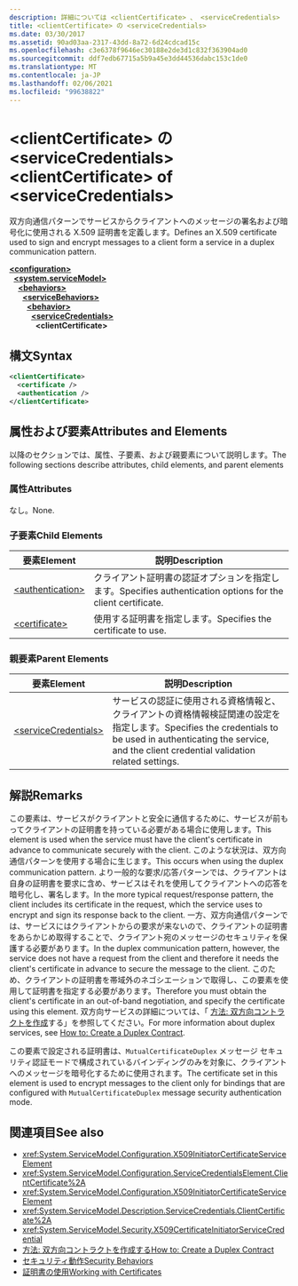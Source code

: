 ```yaml
---
description: 詳細については <clientCertificate> 、 <serviceCredentials>
title: <clientCertificate> の <serviceCredentials>
ms.date: 03/30/2017
ms.assetid: 90ad03aa-2317-43dd-8a72-6d24cdcad15c
ms.openlocfilehash: c3e6378f9646ec30188e2de3d1c832f363904ad0
ms.sourcegitcommit: ddf7edb67715a5b9a45e3dd44536dabc153c1de0
ms.translationtype: MT
ms.contentlocale: ja-JP
ms.lasthandoff: 02/06/2021
ms.locfileid: "99638822"
---
```

# <a name="clientcertificate-of-servicecredentials"></a><span data-ttu-id="3cf38-103">\<clientCertificate> の \<serviceCredentials></span><span class="sxs-lookup"><span data-stu-id="3cf38-103">\<clientCertificate> of \<serviceCredentials></span></span>

<span data-ttu-id="3cf38-104">双方向通信パターンでサービスからクライアントへのメッセージの署名および暗号化に使用される X.509 証明書を定義します。</span><span class="sxs-lookup"><span data-stu-id="3cf38-104">Defines an X.509 certificate used to sign and encrypt messages to a client form a service in a duplex communication pattern.</span></span>  
  
[**\<configuration>**](../configuration-element.md)\
&nbsp;&nbsp;[**\<system.serviceModel>**](system-servicemodel.md)\
&nbsp;&nbsp;&nbsp;&nbsp;[**\<behaviors>**](behaviors.md)\
&nbsp;&nbsp;&nbsp;&nbsp;&nbsp;&nbsp;[**\<serviceBehaviors>**](servicebehaviors.md)\
&nbsp;&nbsp;&nbsp;&nbsp;&nbsp;&nbsp;&nbsp;&nbsp;[**\<behavior>**](behavior-of-servicebehaviors.md)\
&nbsp;&nbsp;&nbsp;&nbsp;&nbsp;&nbsp;&nbsp;&nbsp;&nbsp;&nbsp;[**\<serviceCredentials>**](servicecredentials.md)\
&nbsp;&nbsp;&nbsp;&nbsp;&nbsp;&nbsp;&nbsp;&nbsp;&nbsp;&nbsp;&nbsp;&nbsp;**\<clientCertificate>**  
  
## <a name="syntax"></a><span data-ttu-id="3cf38-105">構文</span><span class="sxs-lookup"><span data-stu-id="3cf38-105">Syntax</span></span>  
  
```xml  
<clientCertificate>
  <certificate />
  <authentication />
</clientCertificate>
```  
  
## <a name="attributes-and-elements"></a><span data-ttu-id="3cf38-106">属性および要素</span><span class="sxs-lookup"><span data-stu-id="3cf38-106">Attributes and Elements</span></span>  

 <span data-ttu-id="3cf38-107">以降のセクションでは、属性、子要素、および親要素について説明します。</span><span class="sxs-lookup"><span data-stu-id="3cf38-107">The following sections describe attributes, child elements, and parent elements</span></span>  
  
### <a name="attributes"></a><span data-ttu-id="3cf38-108">属性</span><span class="sxs-lookup"><span data-stu-id="3cf38-108">Attributes</span></span>  

 <span data-ttu-id="3cf38-109">なし。</span><span class="sxs-lookup"><span data-stu-id="3cf38-109">None.</span></span>  
  
### <a name="child-elements"></a><span data-ttu-id="3cf38-110">子要素</span><span class="sxs-lookup"><span data-stu-id="3cf38-110">Child Elements</span></span>  
  
|<span data-ttu-id="3cf38-111">要素</span><span class="sxs-lookup"><span data-stu-id="3cf38-111">Element</span></span>|<span data-ttu-id="3cf38-112">説明</span><span class="sxs-lookup"><span data-stu-id="3cf38-112">Description</span></span>|  
|-------------|-----------------|  
|[\<authentication>](authentication-of-clientcertificate-element.md)|<span data-ttu-id="3cf38-113">クライアント証明書の認証オプションを指定します。</span><span class="sxs-lookup"><span data-stu-id="3cf38-113">Specifies authentication options for the client certificate.</span></span>|  
|[\<certificate>](certificate-of-clientcertificate-element.md)|<span data-ttu-id="3cf38-114">使用する証明書を指定します。</span><span class="sxs-lookup"><span data-stu-id="3cf38-114">Specifies the certificate to use.</span></span>|  
  
### <a name="parent-elements"></a><span data-ttu-id="3cf38-115">親要素</span><span class="sxs-lookup"><span data-stu-id="3cf38-115">Parent Elements</span></span>  
  
|<span data-ttu-id="3cf38-116">要素</span><span class="sxs-lookup"><span data-stu-id="3cf38-116">Element</span></span>|<span data-ttu-id="3cf38-117">説明</span><span class="sxs-lookup"><span data-stu-id="3cf38-117">Description</span></span>|  
|-------------|-----------------|  
|[\<serviceCredentials>](servicecredentials.md)|<span data-ttu-id="3cf38-118">サービスの認証に使用される資格情報と、クライアントの資格情報検証関連の設定を指定します。</span><span class="sxs-lookup"><span data-stu-id="3cf38-118">Specifies the credentials to be used in authenticating the service, and the client credential validation related settings.</span></span>|  
  
## <a name="remarks"></a><span data-ttu-id="3cf38-119">解説</span><span class="sxs-lookup"><span data-stu-id="3cf38-119">Remarks</span></span>  

 <span data-ttu-id="3cf38-120">この要素は、サービスがクライアントと安全に通信するために、サービスが前もってクライアントの証明書を持っている必要がある場合に使用します。</span><span class="sxs-lookup"><span data-stu-id="3cf38-120">This element is used when the service must have the client's certificate in advance to communicate securely with the client.</span></span> <span data-ttu-id="3cf38-121">このような状況は、双方向通信パターンを使用する場合に生じます。</span><span class="sxs-lookup"><span data-stu-id="3cf38-121">This occurs when using the duplex communication pattern.</span></span> <span data-ttu-id="3cf38-122">より一般的な要求/応答パターンでは、クライアントは自身の証明書を要求に含め、サービスはそれを使用してクライアントへの応答を暗号化し、署名します。</span><span class="sxs-lookup"><span data-stu-id="3cf38-122">In the more typical request/response pattern, the client includes its certificate in the request, which the service uses to encrypt and sign its response back to the client.</span></span> <span data-ttu-id="3cf38-123">一方、双方向通信パターンでは、サービスにはクライアントからの要求が来ないので、クライアントの証明書をあらかじめ取得することで、クライアント宛のメッセージのセキュリティを保護する必要があります。</span><span class="sxs-lookup"><span data-stu-id="3cf38-123">In the duplex communication pattern, however, the service does not have a request from the client and therefore it needs the client's certificate in advance to secure the message to the client.</span></span> <span data-ttu-id="3cf38-124">このため、クライアントの証明書を帯域外のネゴシエーションで取得し、この要素を使用して証明書を指定する必要があります。</span><span class="sxs-lookup"><span data-stu-id="3cf38-124">Therefore you must obtain the client's certificate in an out-of-band negotiation, and specify the certificate using this element.</span></span> <span data-ttu-id="3cf38-125">双方向サービスの詳細については、「 [方法: 双方向コントラクトを作成](../../../wcf/feature-details/how-to-create-a-duplex-contract.md)する」を参照してください。</span><span class="sxs-lookup"><span data-stu-id="3cf38-125">For more information about duplex services, see [How to: Create a Duplex Contract](../../../wcf/feature-details/how-to-create-a-duplex-contract.md).</span></span>  
  
 <span data-ttu-id="3cf38-126">この要素で設定される証明書は、`MutualCertificateDuplex` メッセージ セキュリティ認証モードで構成されているバインディングのみを対象に、クライアントへのメッセージを暗号化するために使用されます。</span><span class="sxs-lookup"><span data-stu-id="3cf38-126">The certificate set in this element is used to encrypt messages to the client only for bindings that are configured with `MutualCertificateDuplex` message security authentication mode.</span></span>  
  
## <a name="see-also"></a><span data-ttu-id="3cf38-127">関連項目</span><span class="sxs-lookup"><span data-stu-id="3cf38-127">See also</span></span>

- <xref:System.ServiceModel.Configuration.X509InitiatorCertificateServiceElement>
- <xref:System.ServiceModel.Configuration.ServiceCredentialsElement.ClientCertificate%2A>
- <xref:System.ServiceModel.Configuration.X509InitiatorCertificateServiceElement>
- <xref:System.ServiceModel.Description.ServiceCredentials.ClientCertificate%2A>
- <xref:System.ServiceModel.Security.X509CertificateInitiatorServiceCredential>
- [<span data-ttu-id="3cf38-128">方法: 双方向コントラクトを作成する</span><span class="sxs-lookup"><span data-stu-id="3cf38-128">How to: Create a Duplex Contract</span></span>](../../../wcf/feature-details/how-to-create-a-duplex-contract.md)
- [<span data-ttu-id="3cf38-129">セキュリティ動作</span><span class="sxs-lookup"><span data-stu-id="3cf38-129">Security Behaviors</span></span>](../../../wcf/feature-details/security-behaviors-in-wcf.md)
- [<span data-ttu-id="3cf38-130">証明書の使用</span><span class="sxs-lookup"><span data-stu-id="3cf38-130">Working with Certificates</span></span>](../../../wcf/feature-details/working-with-certificates.md)
